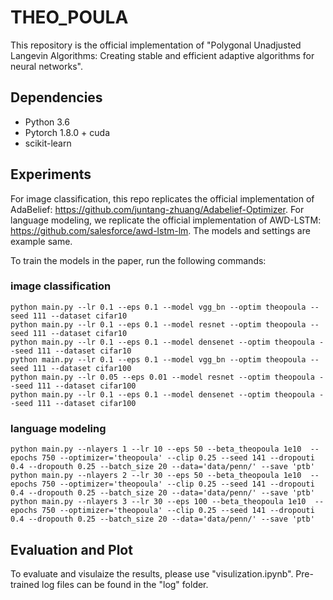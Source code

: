 
# THEO_POULA

This repository is the official implementation of "Polygonal Unadjusted Langevin Algorithms: Creating stable and efficient adaptive algorithms for
neural networks". 


## Dependencies

- Python 3.6
- Pytorch 1.8.0 + cuda
- scikit-learn

## Experiments

For image classification, this repo replicates the official implementation of AdaBelief: https://github.com/juntang-zhuang/Adabelief-Optimizer. For language modeling, we replicate the official implementation of AWD-LSTM: https://github.com/salesforce/awd-lstm-lm. The models and settings are example same. 

To train the models in the paper, run the following commands:

### image classification
```train
python main.py --lr 0.1 --eps 0.1 --model vgg_bn --optim theopoula --seed 111 --dataset cifar10
python main.py --lr 0.1 --eps 0.1 --model resnet --optim theopoula --seed 111 --dataset cifar10
python main.py --lr 0.1 --eps 0.1 --model densenet --optim theopoula --seed 111 --dataset cifar10
python main.py --lr 0.1 --eps 0.1 --model vgg_bn --optim theopoula --seed 111 --dataset cifar100
python main.py --lr 0.05 --eps 0.01 --model resnet --optim theopoula --seed 111 --dataset cifar100
python main.py --lr 0.1 --eps 0.1 --model densenet --optim theopoula --seed 111 --dataset cifar100
```
### language modeling
```train
python main.py --nlayers 1 --lr 10 --eps 50 --beta_theopoula 1e10  --epochs 750 --optimizer='theopoula' --clip 0.25 --seed 141 --dropouti 0.4 --dropouth 0.25 --batch_size 20 --data='data/penn/' --save 'ptb'
python main.py --nlayers 2 --lr 30 --eps 50 --beta_theopoula 1e10  --epochs 750 --optimizer='theopoula' --clip 0.25 --seed 141 --dropouti 0.4 --dropouth 0.25 --batch_size 20 --data='data/penn/' --save 'ptb'
python main.py --nlayers 3 --lr 30 --eps 100 --beta_theopoula 1e10  --epochs 750 --optimizer='theopoula' --clip 0.25 --seed 141 --dropouti 0.4 --dropouth 0.25 --batch_size 20 --data='data/penn/' --save 'ptb'
```

## Evaluation and Plot

To evaluate and visulaize the results, please use "visulization.ipynb". Pre-trained log files can be found in the "log" folder. 



